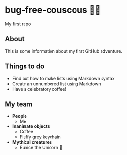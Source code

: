 # bug-free-couscous :honeybee::no_entry_sign:	
My first repo
## About
This is some information about my first GitHub adventure.

## Things to do
* Find out how to make lists using Markdown syntax
* Create an unnumbered list using Markdown
* Have a celebratory coffee!

## My team
* **People**
  * Me
* **Inanimate objects**
  * Coffee
  * Fluffy grey keychain
* **Mythical creatures**
  * Eunice the Unicorn :unicorn:
